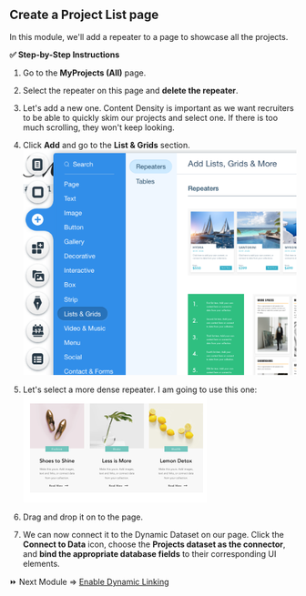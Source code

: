 ## Create a Project List page

In this module, we'll add a repeater to a page to showcase all the projects.

**:white_check_mark: Step-by-Step Instructions**

1. Go to the **MyProjects (All)** page.

2. Select the repeater on this page and **delete the repeater**.

3. Let's add a new one. Content Density is important as we want recruiters to be able to quickly skim our projects and select one. If there is too much scrolling, they won't keep looking.

4. Click **Add** and go to the **List & Grids** section. <br>
![add a repeater element](assets/add-repeater.png)

5. Let's select a more dense repeater. I am going to use this one: <br>
![selected repeater](assets/repeater.png)

6. Drag and drop it on to the page.

7. We can now connect it to the Dynamic Dataset on our page. Click the **Connect to Data** icon, choose the **Projects dataset as the connector**, and **bind the appropriate database fields** to their corresponding UI elements.


:fast_forward: Next Module => [Enable Dynamic Linking](DYNAMIC_LINKS.md)
